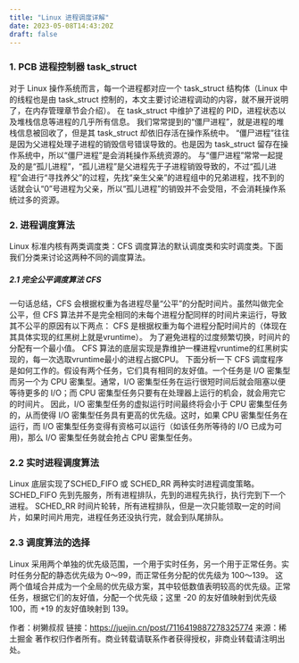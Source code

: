 ```yaml
---
title: "Linux 进程调度详解"
date: 2023-05-08T14:43:20Z
draft: false
---
```


### 1. PCB 进程控制器 task_struct
对于 Linux 操作系统而言，每一个进程都对应一个 task_struct 结构体（Linux 中的线程也是由 task_struct 控制的，本文主要讨论进程调动的内容，就不展开说明了，在内存管理章节会介绍）。
在 task_struct 中维护了进程的 PID，进程状态以及堆栈信息等进程的几乎所有信息。
我们常常提到的“僵尸进程”，就是进程的堆栈信息被回收了，但是其 task_struct 却依旧存活在操作系统中。 “僵尸进程”往往是因为父进程处理子进程的销毁信号错误导致的。也是因为 task_struct 留存在操作系统中，所以“僵尸进程”是会消耗操作系统资源的。
与“僵尸进程”常常一起提及的是“孤儿进程”，“孤儿进程”是父进程先于子进程销毁导致的，不过“孤儿进程”会进行“寻找养父”的过程，先找“亲生父亲”的进程组中的兄弟进程，找不到的话就会认“0”号进程为父亲，所以“孤儿进程”的销毁并不会受阻，不会消耗操作系统过多的资源。

### 2. 进程调度算法
Linux 标准内核有两类调度类：CFS 调度算法的默认调度类和实时调度类。下面我们分类来讨论这两种不同的调度算法。

##### 2.1 完全公平调度算法 CFS
一句话总结，CFS 会根据权重为各进程尽量“公平”的分配时间片。虽然叫做完全公平，但 CFS 算法并不是完全相同的未每个进程分配同样的时间片来运行，导致其不公平的原因有以下两点：
CFS 是根据权重为每个进程分配时间片的（体现在其具体实现的红黑树上就是vruntime）。
为了避免进程的过度频繁切换，时间片的分配有一个最小值。
CFS 算法的底层实现是靠维护一棵进程vruntime的红黑树实现的，每一次选取vruntime最小的进程占据CPU。
下面分析一下 CFS 调度程序是如何工作的。假设有两个任务，它们具有相同的友好值。一个任务是 I/O 密集型而另一个为 CPU 密集型。通常，I/O 密集型任务在运行很短时间后就会阻塞以便等待更多的 I/O；而 CPU 密集型任务只要有在处理器上运行的机会，就会用完它的时间片。
因此，I/O 密集型任务的虚拟运行时间最终将会小于 CPU 密集型任务的，从而使得 I/O 密集型任务具有更高的优先级。这时，如果 CPU 密集型任务在运行，而 I/O 密集型任务变得有资格可以运行（如该任务所等待的 I/O 已成为可用)，那么 I/O 密集型任务就会抢占 CPU 密集型任务。

### 2.2 实时进程调度算法
Linux 底层实现了SCHED_FIFO 或 SCHED_RR 两种实时进程调度策略。
SCHED_FIFO 先到先服务，所有进程排队，先到的进程先执行，执行完到下一个进程。
SCHED_RR 时间片轮转，所有进程排队，但是一次只能领取一定的时间片，如果时间片用完，进程任务还没执行完，就会到队尾排队。

### 2.3 调度算法的选择
Linux 采用两个单独的优先级范围，一个用于实时任务，另一个用于正常任务。实时任务分配的静态优先级为 0〜99，而正常任务分配的优先级为 100〜139。
这两个值域合并成为一个全局的优先级方案，其中较低数值表明较高的优先级。正常任务，根据它们的友好值，分配一个优先级；这里 -20 的友好值映射到优先级 100，而 +19 的友好值映射到 139。

作者：树獭叔叔
链接：https://juejin.cn/post/7116419887278325774
来源：稀土掘金
著作权归作者所有。商业转载请联系作者获得授权，非商业转载请注明出处。
